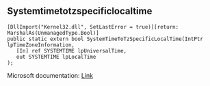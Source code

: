 ## Systemtimetotzspecificlocaltime

```
[DllImport("Kernel32.dll", SetLastError = true)][return: MarshalAs(UnmanagedType.Bool)]
public static extern bool SystemTimeToTzSpecificLocalTime(IntPtr lpTimeZoneInformation,
   [In] ref SYSTEMTIME lpUniversalTime,
   out SYSTEMTIME lpLocalTime
);
```

Microsoft documentation: [Link](https://learn.microsoft.com/en-us/windows/win32/api/timezoneapi/nf-timezoneapi-systemtimetotzspecificlocaltime)
